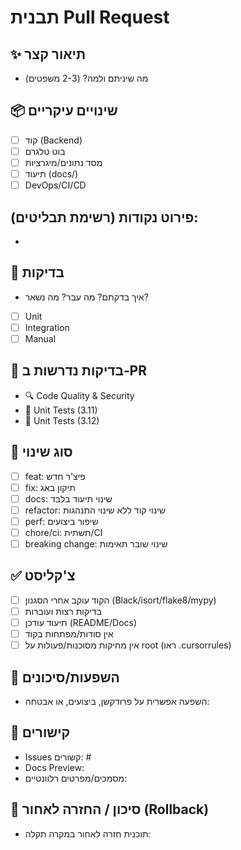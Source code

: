 # תבנית Pull Request

<!--
<h3>What</h3>
<p>תיאור קצר של מה שינינו.</p>

<h3>Why</h3>
<p>למה השינוי נדרש, מה הבעיה שפתרנו.</p>

<h3>Tests</h3>
<ul>
  <li>בדיקות שרצו והצליחו</li>
  <li>קישורים ל-Checks רלוונטיים</li>
  <li>סיכוני Rollback אם יש</li>
  <li>קישור ל-Docs Preview אם רלוונטי</li>
  <li>השפעה על Deploy (אם יש)</li>
  <li>CI Required Checks: 🔍 Code Quality & Security; 🧪 Unit Tests (3.11); 🧪 Unit Tests (3.12)</li>
  <li>אין סודות/PII בקוד</li>
  <li>אין מחיקות מסוכנות (ראו .cursorrules)</li>
</ul>
-->

## ✨ תיאור קצר
- מה שיניתם ולמה? (2-3 משפטים)

## 📦 שינויים עיקריים
- [ ] קוד (Backend)
- [ ] בוט טלגרם
- [ ] מסד נתונים/מיגרציות
- [ ] תיעוד (docs/)
- [ ] DevOps/CI/CD

פירוט נקודות (רשימת תבליטים):
-
-

## 🧪 בדיקות
- איך בדקתם? מה עבר? מה נשאר?
- [ ] Unit
- [ ] Integration
- [ ] Manual

## 🧪 בדיקות נדרשות ב‑PR
- 🔍 Code Quality & Security
- 🧪 Unit Tests (3.11)
- 🧪 Unit Tests (3.12)

## 📝 סוג שינוי
- [ ] feat: פיצ'ר חדש
- [ ] fix: תיקון באג
- [ ] docs: שינוי תיעוד בלבד
- [ ] refactor: שינוי קוד ללא שינוי התנהגות
- [ ] perf: שיפור ביצועים
- [ ] chore/ci: תשתית/CI
- [ ] breaking change: שינוי שובר תאימות

## ✅ צ'קליסט
- [ ] הקוד עוקב אחרי הסגנון (Black/isort/flake8/mypy)
- [ ] בדיקות רצות ועוברות
- [ ] תיעוד עודכן (README/Docs)
- [ ] אין סודות/מפתחות בקוד
- [ ] אין מחיקות מסוכנות/פעולות על root (ראו .cursorrules)

## 🧩 השפעות/סיכונים
- השפעה אפשרית על פרודקשן, ביצועים, או אבטחה:

## 🔗 קישורים
- Issues קשורים: #
- Docs Preview: <!-- הוסף כאן קישור ל-RTD Preview של ה-PR, אם קיים -->
- מסמכים/מפרטים רלוונטיים:

## 🧯 סיכון / החזרה לאחור (Rollback)
- תוכנית חזרה לאחור במקרה תקלה:
